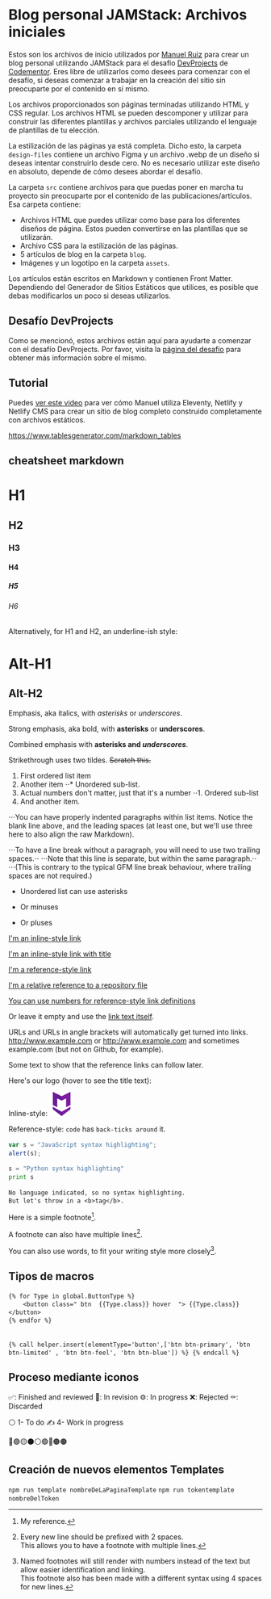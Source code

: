 # Blog personal JAMStack: Archivos iniciales

Estos son los archivos de inicio utilizados por [Manuel Ruiz](https://digitalstrategy.es) para crear un blog personal utilizando JAMStack para el desafío [DevProjects](https://www.codementor.io/projects/web/create-a-fast-and-secure-blog-using-jamstack-c93coupnxb) de [Codementor](https://www.codementor.io/). Eres libre de utilizarlos como desees para comenzar con el desafío, si deseas comenzar a trabajar en la creación del sitio sin preocuparte por el contenido en sí mismo.

Los archivos proporcionados son páginas terminadas utilizando HTML y CSS regular. Los archivos HTML se pueden descomponer y utilizar para construir las diferentes plantillas y archivos parciales utilizando el lenguaje de plantillas de tu elección.

La estilización de las páginas ya está completa. Dicho esto, la carpeta `design-files` contiene un archivo Figma y un archivo .webp de un diseño si deseas intentar construirlo desde cero. No es necesario utilizar este diseño en absoluto, depende de cómo desees abordar el desafío.

La carpeta `src` contiene archivos para que puedas poner en marcha tu proyecto sin preocuparte por el contenido de las publicaciones/artículos. Esa carpeta contiene:

- Archivos HTML que puedes utilizar como base para los diferentes diseños de página. Estos pueden convertirse en las plantillas que se utilizarán.
- Archivo CSS para la estilización de las páginas.
- 5 artículos de blog en la carpeta `blog`.
- Imágenes y un logotipo en la carpeta `assets`.

Los artículos están escritos en Markdown y contienen Front Matter. Dependiendo del Generador de Sitios Estáticos que utilices, es posible que debas modificarlos un poco si deseas utilizarlos.

## Desafío DevProjects

Como se mencionó, estos archivos están aquí para ayudarte a comenzar con el desafío DevProjects. Por favor, visita la [página del desafío](#) para obtener más información sobre el mismo.

## Tutorial

Puedes [ver este video](https://youtu.be/4wD00RT6d-g) para ver cómo Manuel utiliza Eleventy, Netlify y Netlify CMS para crear un sitio de blog completo construido completamente con archivos estáticos.


https://www.tablesgenerator.com/markdown_tables

## cheatsheet markdown

# H1
## H2
### H3
#### H4
##### H5
###### H6

Alternatively, for H1 and H2, an underline-ish style:

Alt-H1
======

Alt-H2
------

Emphasis, aka italics, with *asterisks* or _underscores_.

Strong emphasis, aka bold, with **asterisks** or __underscores__.

Combined emphasis with **asterisks and _underscores_**.

Strikethrough uses two tildes. ~~Scratch this.~~


1. First ordered list item
2. Another item
⋅⋅* Unordered sub-list. 
1. Actual numbers don't matter, just that it's a number
⋅⋅1. Ordered sub-list
4. And another item.

⋅⋅⋅You can have properly indented paragraphs within list items. Notice the blank line above, and the leading spaces (at least one, but we'll use three here to also align the raw Markdown).

⋅⋅⋅To have a line break without a paragraph, you will need to use two trailing spaces.⋅⋅
⋅⋅⋅Note that this line is separate, but within the same paragraph.⋅⋅
⋅⋅⋅(This is contrary to the typical GFM line break behaviour, where trailing spaces are not required.)

* Unordered list can use asterisks
- Or minuses
+ Or pluses


[I'm an inline-style link](https://www.google.com)

[I'm an inline-style link with title](https://www.google.com "Google's Homepage")

[I'm a reference-style link][Arbitrary case-insensitive reference text]

[I'm a relative reference to a repository file](../blob/master/LICENSE)

[You can use numbers for reference-style link definitions][1]

Or leave it empty and use the [link text itself].

URLs and URLs in angle brackets will automatically get turned into links. 
http://www.example.com or <http://www.example.com> and sometimes 
example.com (but not on Github, for example).

Some text to show that the reference links can follow later.

[arbitrary case-insensitive reference text]: https://www.mozilla.org
[1]: http://slashdot.org
[link text itself]: http://www.reddit.com

Here's our logo (hover to see the title text):

Inline-style: 
![alt text](https://github.com/adam-p/markdown-here/raw/master/src/common/images/icon48.png "Logo Title Text 1")

Reference-style:
 `code` has `back-ticks around` it.


```javascript
var s = "JavaScript syntax highlighting";
alert(s);
```
 
```python
s = "Python syntax highlighting"
print s
```
 
```
No language indicated, so no syntax highlighting. 
But let's throw in a <b>tag</b>.
```


Here is a simple footnote[^1].

A footnote can also have multiple lines[^2].  

You can also use words, to fit your writing style more closely[^note].

[^1]: My reference.
[^2]: Every new line should be prefixed with 2 spaces.  
  This allows you to have a footnote with multiple lines.
[^note]:
    Named footnotes will still render with numbers instead of the text but allow easier identification and linking.  
    This footnote also has been made with a different syntax using 4 spaces for new lines.


## Tipos de macros

```
{% for Type in global.ButtonType %}
    <button class=" btn  {{Type.class}} hover  "> {{Type.class}} </button>
{% endfor %}


{% call helper.insert(elementType='button',['btn btn-primary', 'btn btn-limited' , 'btn btn-feel', 'btn btn-blue']) %} {% endcall %}
```


## Proceso mediante iconos

✅: Finished and reviewed
👀: In revision
⚙️: In progress
❌: Rejected
⚰️: Discarded


⚪️ 1- To do
✍️ 4- Work in progress

🔴🟣🟡⚫⚪🟢🔵🟠🟤

## Creación de nuevos elementos Templates

`npm run template nombreDeLaPaginaTemplate`
`npm run tokentemplate nombreDelToken`